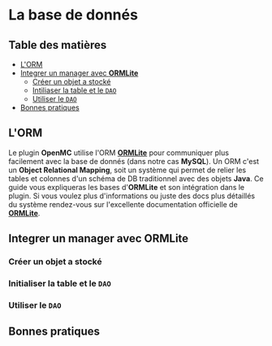 # La base de donnés

## Table des matières
- [L'ORM](#lorm)
- [Integrer un manager avec **ORMLite**](#integrer-un-manager-avec-ormlite)
  - [Créer un objet a stocké](#créer-un-objet-a-stocké)
  - [Intiliaser la table et le `DAO`](#initialiser-la-table-et-le-dao)
  - [Utiliser le `DAO`](#utiliser-le-dao)
- [Bonnes pratiques](#bonnes-pratiques)

## L'ORM

Le plugin **OpenMC** utilise l'ORM [**ORMLite**](https://ormlite.com/) pour communiquer
plus facilement avec la base de donnés (dans notre cas **MySQL**). Un ORM c'est
un **Object Relational Mapping**, soit un système qui permet de relier les tables
et colonnes d'un schéma de DB traditionnel avec des objets **Java**. Ce guide vous
expliqueras les bases d'**ORMLite** et son intégration dans le plugin. Si vous
voulez plus d'informations ou juste des docs plus détaillés du système rendez-vous
sur l'excellente documentation officielle de
[**ORMLite**](https://ormlite.com/javadoc/ormlite-core/doc-files/ormlite.html).

## Integrer un manager avec **ORMLite**

### Créer un objet a stocké
### Initialiser la table et le `DAO`
### Utiliser le `DAO`

## Bonnes pratiques
